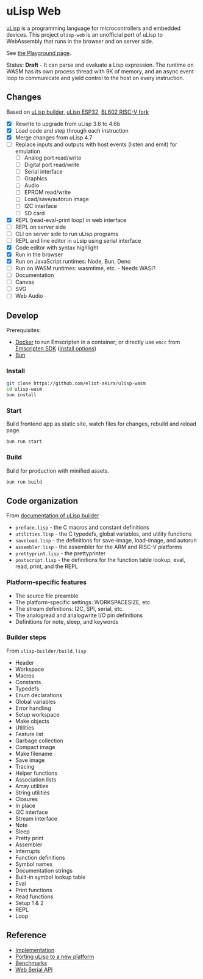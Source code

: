 # uLisp Web

[uLisp](http://www.ulisp.com) is a programming language for microcontrollers and embedded devices. This project `ulisp-web` is an unofficial port of uLisp to WebAssembly that runs in the browser and on server side.

See [the Playground page](https://eliot-akira.github.io/ulisp-wasm/).

Status: **Draft** - It can parse and evaluate a Lisp expression. The runtime on WASM has its own process thread with 9K of memory, and an async event loop to communicate and yield control to the host on every instruction.

## Changes

Based on [uLisp builder](https://github.com/technoblogy/ulisp-builder), [uLisp ESP32](https://github.com/technoblogy/ulisp-esp), [BL602 RISC-V fork](https://github.com/lupyuen/ulisp-bl602)

- [x] Rewrite to upgrade from uLisp 3.6 to 4.6b
- [x] Load code and step through each instruction
- [x] Merge changes from uLisp 4.7
- [ ] Replace inputs and outputs with host events (listen and emit) for emulation
  - [ ] Analog port read/write
  - [ ] Digital port read/write
  - [ ] Serial interface
  - [ ] Graphics
  - [ ] Audio
  - [ ] EPROM read/write
  - [ ] Load/save/autorun image
  - [ ] I2C interface
  - [ ] SD card
- [x] REPL (read-eval-print loop) in web interface
- [ ] REPL on server side
- [ ] CLI on server side to run uLisp programs
- [ ] REPL and line editor in uLsip using serial interface
- [x] Code editor with syntax highlight
- [x] Run in the browser
- [x] Run on JavaScript runtimes: Node, Bun, Deno
- [ ] Run on WASM runtimes: wasmtime, etc. - Needs WASI?
- [ ] Documentation
- [ ] Canvas
- [ ] SVG
- [ ] Web Audio

## Develop

Prerequisites:

- [Docker](https://docs.docker.com/engine/) to run Emscripten in a container; or directly use `emcc` from [Emscripten SDK](https://github.com/emscripten-core/emsdk) ([install options](https://emscripten.org/docs/getting_started/downloads.html))
- [Bun](https://bun.sh/)

### Install

```sh
git clone https://github.com/eliot-akira/ulisp-wasm
cd ulisp-wasm
bun install
```

### Start

Build frontend app as static site, watch files for changes, rebuild and reload page.

```sh
bun run start
```

### Build

Build for production with minified assets.

```sh
bun run build
```

## Code organization

From [documentation of uLisp builder](http://www.ulisp.com/show?3F07)

- `preface.lisp` - the C macros and constant definitions
- `utilities.lisp` - the C typedefs, global variables, and utility functions
- `saveload.lisp` - the definitions for save-image, load-image, and autorun
- `assembler.lisp` - the assembler for the ARM and RISC-V platforms
- `prettyprint.lisp` - the prettyprinter
- `postscript.lisp` - the definitions for the function table lookup, eval, read, print, and the REPL

### Platform-specific features

- The source file preamble
- The platform-specific settings: WORKSPACESIZE, etc.
- The stream definitions: I2C, SPI, serial, etc.
- The analogread and analogwrite I/O pin definitions
- Definitions for note, sleep, and keywords

### Builder steps

From `ulisp-builder/build.lisp`

- Header
- Workspace
- Macros
- Constants
- Typedefs
- Enum declarations
- Global variables
- Error handling
- Setup workspace
- Make objects
- Utilities
- Feature list
- Garbage collection
- Compact image
- Make filename
- Save image
- Tracing
- Helper functions
- Association lists
- Array utilities
- String utilities
- Closures
- In place
- I2C interface
- Stream interface
- Note
- Sleep
- Pretty print
- Assembler
- Interrupts
- Function definitions
- Symbol names
- Documentation strings
- Built-in symbol lookup table
- Eval
- Print functions
- Read functions
- Setup 1 & 2
- REPL
- Loop

## Reference

- [Implementation](http://www.ulisp.com/show?1AWG)
- [Porting uLisp to a new platform](http://www.ulisp.com/show?2JZO)
- [Benchmarks](http://www.ulisp.com/show?1EO1)
- [Web Serial API](https://wicg.github.io/serial/)
